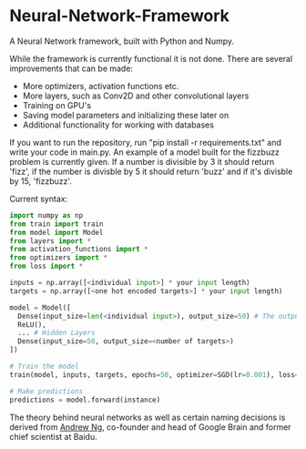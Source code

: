 # Neural-Network-Framework
A Neural Network framework, built with Python and Numpy.

While the framework is currently functional it is not done. There are several improvements that can be made:
- More optimizers, activation functions etc.
- More layers, such as Conv2D and other convolutional layers
- Training on GPU's
- Saving model parameters and initializing these later on
- Additional functionality for working with databases

If you want to run the repository, run "pip install -r requirements.txt" and write your code in main.py. An example of a model built for the fizzbuzz problem is currently given. If a number is divisible by 3 it should return 'fizz', if the number is divisble by 5 it should return 'buzz' and if it's divisble by 15, 'fizzbuzz'.

Current syntax:
```python
import numpy as np
from train import train
from model import Model
from layers import *
from activation_functions import *
from optimizers import *
from loss import *

inputs = np.array([<individual input>] * your input length)
targets = np.array([<one hot encoded targets>] * your input length)

model = Model([
  Dense(input_size=len(<individual input>), output_size=50) # The output size can be whatever you want
  ReLU(),
  ... # Hidden Layers
  Dense(input_size=50, output_size=<number of targets>)
])

# Train the model
train(model, inputs, targets, epochs=50, optimizer=SGD(lr=0.001), loss=TSE()) # The epochs, loss_function and optimizer can be whatever

# Make predictions
predictions = model.forward(instance)
```

The theory behind neural networks as well as certain naming decisions is derived from <a href="https://www.youtube.com/c/Deeplearningai">Andrew Ng</a>, co-founder and head of Google Brain and former chief scientist at Baidu.
